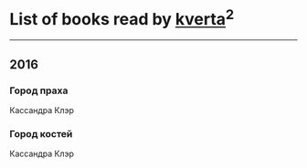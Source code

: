 # List of books read by [kverta](http://vk.com/id312298637)<sup>2</sup>
---

## 2016

### Город праха
Кассандра Клэр


### Город костей
Кассандра Клэр



